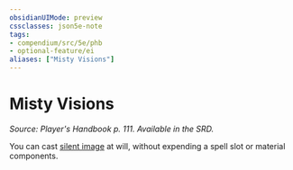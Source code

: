 ```yaml
---
obsidianUIMode: preview
cssclasses: json5e-note
tags:
- compendium/src/5e/phb
- optional-feature/ei
aliases: ["Misty Visions"]
---
```

# Misty Visions
*Source: Player's Handbook p. 111. Available in the SRD.* 

You can cast [silent image](../../spells/silent-image.md#) at will, without expending a spell slot or material components.